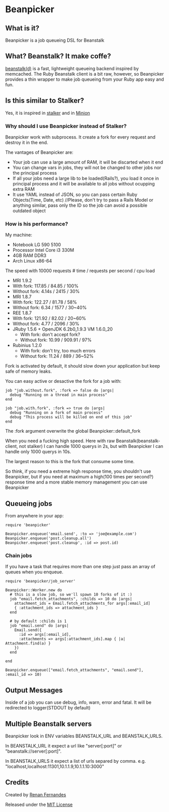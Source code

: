 # Beanpicker

## What is it?

Beanpicker is a job queueing DSL for Beanstalk

## What? Beanstalk? It make coffe?

[beanstalk(d)][beanstalk] is a fast, lightweight queueing backend inspired by memcached. The Ruby Beanstalk client is a bit raw, however, so Beanpicker provides a thin wrapper to make job queueing from your Ruby app easy and fun.

## Is this similar to Stalker?

Yes, it is inspired in [stalker][stalker] and in [Minion][minion]

### Why should I use Beanpicker instead of Stalker?

Beanpicker work with subprocess. It create a fork for every request and destroy it in the end.

The vantages of Beanpicker are:

*  Your job can use a large amount of RAM, it will be discarted when it end
*  You can change vars in jobs, they will not be changed to other jobs nor the principal process
*  If all your jobs need a large lib to be loaded(Rails?), you load it once in principal process and it will be available to all jobs without ocupping extra RAM
*  It use YAML instead of JSON, so you can pass certain Ruby Objects(Time, Date, etc) //Please, don't try to pass a Rails Model or anything similar, pass only the ID so the job can avoid a possible outdated object

### How is his performance?

My machine:

*  Notebook LG 590 5100
*  Processor Intel Core i3 330M
*  4GB RAM DDR3
*  Arch Linux x86-64

The speed with 10000 requests # time / requests per second / cpu load

*  MRI 1.9.2
  *  With fork: 117.85 / 84.85 / 100%
  *  Without fork: 4.14s / 2415 / 30%
*  MRI 1.8.7
  *  With fork: 122.27 / 81.78 / 58%
  *  Without fork: 6.34 / 1577 / 30~40%
*  REE 1.8.7
  *  With fork: 121.92 / 82.02 / 20~60%
  *  Without fork: 4.77 / 2096 / 30%
* JRuby 1.5.6 + OpenJDK 6.2b0\_1.9.3 VM 1.6.0\_20
  *  With fork: don't accept fork?
  *  Without fork: 10.99 / 909.91 / 97%
* Rubinius 1.2.0
  *  With fork: don't try, too much errors
  *  Without fork: 11.24 / 889 / 36~52%

Fork is activated by default, it should slow down your application but keep safe of memory leaks.

You can easy active or desactive the fork for a job with:

    job "job.without.fork", :fork => false do |args|
      debug "Running on a thread in main process"
    end

    job "job.with.fork", :fork => true do |args|
      debug "Running on a fork of main process"
      debug "This process will be killed on end of this job"
    end

The :fork argument overwrite the global Beanpicker::default\_fork


When you need a fucking high speed. Here with raw Beanstalk(beanstalk-client, not stalker) I can handle 1000 querys in 2s, but with Beanpicker I can handle only 1000 querys in 10s.

The largest reason to this is the fork that consume some time.

So think, if you need a extreme high response time, you shouldn't use Beanpicker, but if you need at maximum a high(100 times per second?) response time and a more stable memory management you can use Beanpicker

## Queueing jobs

From anywhere in your app:

    require 'beanpicker'

    Beanpicker.enqueue('email.send', :to => 'joe@example.com')
    Beanpicker.enqueue('post.cleanup.all')
    Beanpicker.enqueue('post.cleanup', :id => post.id)

### Chain jobs

If you have a task that requires more than one step just pass an array of queues when you enqueue.

    require 'beanpicker/job_server'

    Beanpicker::Worker.new do
      # this is a slow job, so we'll spawn 10 forks of it :)
      job "email.fetch_attachments", :childs => 10 do |args|
        attachment_ids = Email.fetch_attachments_for args[:email_id]
        { :attachment_ids => attachment_ids }
      end
      
      # by default :childs is 1
      job "email.send" do |args|
        Email.send({
          :id => args[:email_id],
          :attachments => args[:attachment_ids].map { |a| Attachment.find(a) }
        })
      end

    end

    Beanpicker.enqueue(["email.fetch_attachments", "email.send"], :email_id => 10)


## Output Messages

Inside of a job you can use debug, info, warn, error and fatal. It will be redirected to logger(STDOUT by default)

## Multiple Beanstalk servers

Beanpicker look in ENV variables BEANSTALK\_URL and BEANSTALK\_URLS.

In BEANSTALK\_URL it expect a url like "server[:port]" or "beanstalk://server[:port]".

In BEANSTALK\_URLS it expect a list of urls separed by comma. e.g. "localhost,localhost:11301,10.1.1.9,10.1.1.10:3000"

## Credits

Created by [Renan Fernandes][renan-website]

Released under the [MIT License][license]

[beanstalk]: http://kr.github.com/beanstalkd/ "Beanstalk" 
[stalker]: http://github.com/adamwiggins/stalker "Stalker"
[minion]: http://github.com/orionz/minion "Minion"
[license]: http://www.opensource.org/licenses/mit-license.php "MIT License"
[renan-website]: http://renanfernandes.com.br "Author's Website"
